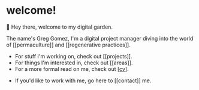 # welcome!

👋 Hey there, welcome to my digital garden.

The name's Greg Gomez, I'm a digital project manager diving into the world of [[permaculture]] and [[regenerative practices]].

- For stuff I'm working on, check out [[projects]].
- For things I'm interested in, check out [[areas]].
- For a more formal read on me, check out [[cv]].
<!-- - For a less formal read, check out [[thoughts]]. -->
- If you'd like to work with me, go here to [[contact]] me.


[//begin]: # "Autogenerated link references for markdown compatibility"
[inbox]: inbox "Inbox"
[foam-tips]: foam-tips "Foam tips"
[todo]: todo "Todo"
[cv]: cv "CV"
[//end]: # "Autogenerated link references"
